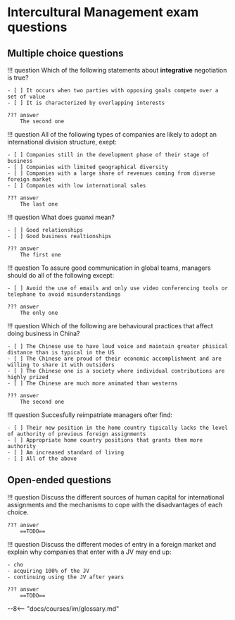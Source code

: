 # Intercultural Management exam questions

## Multiple choice questions

!!! question
	Which of the following statements about **integrative** negotiation is true?
	
	- [ ] It occurs when two parties with opposing goals compete over a set of value
	- [ ] It is characterized by overlapping interests
	
	??? answer
		The second one

!!! question
	All of the following types of companies are likely to adopt an international division structure, exept:
	
	- [ ] Companies still in the development phase of their stage of business
	- [ ] Companies with limited geographical diversity
	- [ ] Companies with a large share of revenues coming from diverse foreign market
	- [ ] Companies with low international sales
	
	??? answer
		The last one

!!! question
	What does guanxi mean?
	
	- [ ] Good relationships
	- [ ] Good business realtionships
	
	??? answer
		The first one

!!! question
	To assure good communication in global teams, managers should do all of the following except:
	
	- [ ] Avoid the use of emails and only use video conferencing tools or telephone to avoid misunderstandings
	
	??? answer
		The only one

!!! question
	Which of the following are behavioural practices that affect doing business in China?
	
	- [ ] The Chinese use to have loud voice and maintain greater phisical distance than is typical in the US
	- [ ] The Chinese are proud of their economic accomplishment and are willing to share it with outsiders 
	- [ ] The Chinese one is a society where individual contributions are highly prized
	- [ ] The Chinese are much more animated than westerns 
	
	??? answer
		The second one

!!! question
	Succesfully reimpatriate managers ofter find:
	
	- [ ] Their new position in the home country tipically lacks the level of authority of previous foreign assignments
	- [ ] Appropriate home country positions that grants them more authority
	- [ ] Am increased standard of living
	- [ ] All of the above

## Open-ended questions

!!! question
	Discuss the different sources of human capital for international assignments and the mechanisms to cope with the disadvantages of each choice.
	
	??? answer
		==TODO==

!!! question
	Discuss the different modes of entry in a foreign market and explain why companies that enter with a JV may end up:
	
	- cho
	- acquiring 100% of the JV
	- continuing using the JV after years
	
	??? answer
		==TODO==


--8<-- "docs/courses/im/glossary.md"

